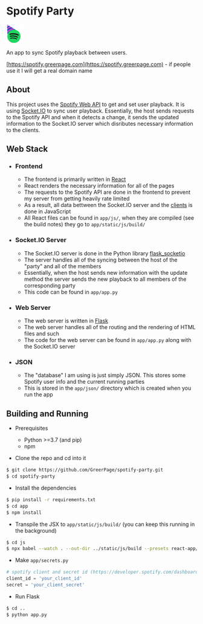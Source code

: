 #   Spotify Party
![logo](https://raw.githubusercontent.com/GreerPage/spotify-party/master/app/static/images/favicon.png)

An app to sync Spotify playback between users.

[https://spotify.greerpage.com](https://spotify.greerpage.com) - if people use it I will get a real domain name

## About
This project uses the [Spotify Web API](https://developer.spotify.com/documentation/web-api/) to get and set user playback. It is using [Socket.IO](https://github.com/socketio/socket.io) to sync user playback. Essentially, the host sends requests to the Spotify API and when it detects a change, it sends the updated information to the Socket.IO server which disributes necessary information to the clients. 

## Web Stack
- ### Frontend
    - The frontend is primarily written in [React](https://reactjs.org/)
    - React renders the necessary information for all of the pages
    - The requests to the Spotify API are done in the frontend to prevent my server from getting heavily rate limited
    - As a result, all data bettween the Socket.IO server and the [clients](clients) is done in JavaScript
    - All React files can be found in `app/js/`, when they are compiled (see the build notes) they go to `app/static/js/build/`
- ### Socket.IO Server
    - The Socket.IO server is done in the Python library [flask_socketio](https://github.com/miguelgrinberg/Flask-SocketIO)
    - The server handles all of the syncing between the host of the "party" and all of the members
    - Essentially, when the host sends new information with the update method the server sends the new playback to all members of the corresponding party
    - This code can be found in `app/app.py`
- ### Web Server
    - The web server is written in [Flask](https://palletsprojects.com/p/flask/)
    - The web server handles all of the routing and the rendering of HTML files and such
    - The code for the web server can be found in `app/app.py` along with the Socket.IO server
- ### JSON
    - The "database" I am using is just simply JSON. This stores some Spotify user info and the current running parties
    - This is stored in the `app/json/` directory which is created when you run the app

## Building and Running
- Prerequisites
    - Python >=3.7 (and pip)
    - npm

- Clone the repo and cd into it
```bash
$ git clone https://github.com/GreerPage/spotify-party.git
$ cd spotify-party
```
- Install the dependencies
```bash
$ pip install -r requirements.txt
$ cd app
$ npm install
```
- Transpile the JSX to `app/static/js/build/` (you can keep this running in the background)
```bash
$ cd js
$ npx babel --watch . --out-dir ../static/js/build --presets react-app/prod
```
- Make `app/secrets.py`
```python
# spotify client and secret id (https://developer.spotify.com/dashboard)
client_id = 'your_client_id'
secret = 'your_client_secret'
```
- Run Flask
```bash
$ cd ..
$ python app.py
```
